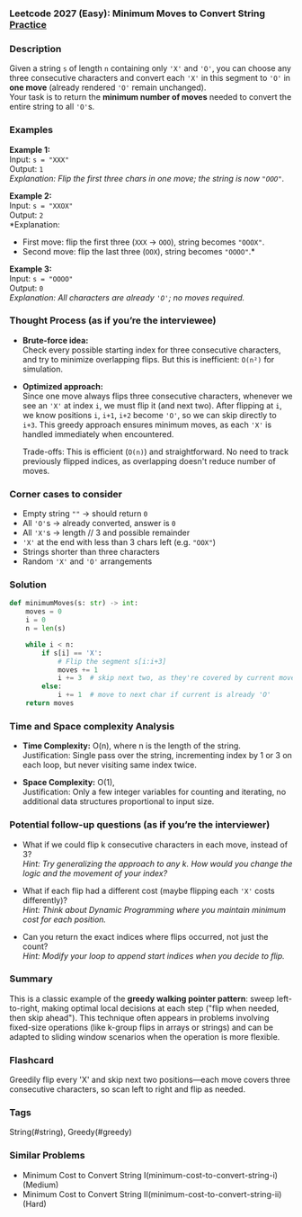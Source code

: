 ### Leetcode 2027 (Easy): Minimum Moves to Convert String [Practice](https://leetcode.com/problems/minimum-moves-to-convert-string)

### Description  
Given a string `s` of length `n` containing only `'X'` and `'O'`, you can choose any three consecutive characters and convert each `'X'` in this segment to `'O'` in **one move** (already rendered `'O'` remain unchanged).  
Your task is to return the **minimum number of moves** needed to convert the entire string to all `'O'`s.

### Examples  

**Example 1:**  
Input: `s = "XXX"`  
Output: `1`  
*Explanation: Flip the first three chars in one move; the string is now `"OOO"`.*

**Example 2:**  
Input: `s = "XXOX"`  
Output: `2`  
*Explanation:  
- First move: flip the first three (`XXX` → `OOO`), string becomes `"OOOX"`.  
- Second move: flip the last three (`OOX`), string becomes `"OOOO"`.*

**Example 3:**  
Input: `s = "OOOO"`  
Output: `0`  
*Explanation: All characters are already `'O'`; no moves required.*


### Thought Process (as if you’re the interviewee)  
- **Brute-force idea:**  
  Check every possible starting index for three consecutive characters, and try to minimize overlapping flips. But this is inefficient: `O(n²)` for simulation.

- **Optimized approach:**  
  Since one move always flips three consecutive characters, whenever we see an `'X'` at index `i`, we must flip it (and next two). After flipping at `i`, we know positions `i`, `i+1`, `i+2` become `'O'`, so we can skip directly to `i+3`. This greedy approach ensures minimum moves, as each `'X'` is handled immediately when encountered.

  Trade-offs: This is efficient (`O(n)`) and straightforward. No need to track previously flipped indices, as overlapping doesn't reduce number of moves.

### Corner cases to consider  
- Empty string `""` → should return `0`
- All `'O'`s → already converted, answer is `0`
- All `'X'`s → length // 3 and possible remainder
- `'X'` at the end with less than 3 chars left (e.g. `"OOX"`)
- Strings shorter than three characters
- Random `'X'` and `'O'` arrangements

### Solution

```python
def minimumMoves(s: str) -> int:
    moves = 0
    i = 0
    n = len(s)

    while i < n:
        if s[i] == 'X':
            # Flip the segment s[i:i+3]
            moves += 1
            i += 3  # skip next two, as they're covered by current move
        else:
            i += 1  # move to next char if current is already 'O'
    return moves
```

### Time and Space complexity Analysis  

- **Time Complexity:** O(n), where n is the length of the string.  
  Justification: Single pass over the string, incrementing index by 1 or 3 on each loop, but never visiting same index twice.

- **Space Complexity:** O(1),  
  Justification: Only a few integer variables for counting and iterating, no additional data structures proportional to input size.

### Potential follow-up questions (as if you’re the interviewer)  

- What if we could flip k consecutive characters in each move, instead of 3?  
  *Hint: Try generalizing the approach to any k. How would you change the logic and the movement of your index?*

- What if each flip had a different cost (maybe flipping each `'X'` costs differently)?  
  *Hint: Think about Dynamic Programming where you maintain minimum cost for each position.*

- Can you return the exact indices where flips occurred, not just the count?  
  *Hint: Modify your loop to append start indices when you decide to flip.*

### Summary
This is a classic example of the **greedy walking pointer pattern**: sweep left-to-right, making optimal local decisions at each step ("flip when needed, then skip ahead"). This technique often appears in problems involving fixed-size operations (like k-group flips in arrays or strings) and can be adapted to sliding window scenarios when the operation is more flexible.


### Flashcard
Greedily flip every 'X' and skip next two positions—each move covers three consecutive characters, so scan left to right and flip as needed.

### Tags
String(#string), Greedy(#greedy)

### Similar Problems
- Minimum Cost to Convert String I(minimum-cost-to-convert-string-i) (Medium)
- Minimum Cost to Convert String II(minimum-cost-to-convert-string-ii) (Hard)